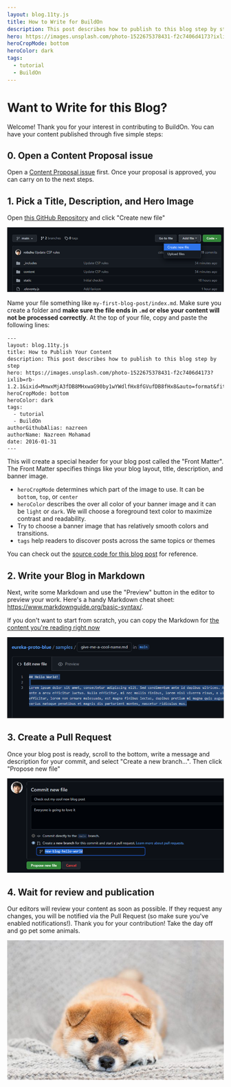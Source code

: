 ```yaml
---
layout: blog.11ty.js
title: How to Write for BuildOn
description: This post describes how to publish to this blog step by step
hero: https://images.unsplash.com/photo-1522675378431-f2c7406d4173?ixlib=rb-1.2.1&ixid=MnwxMjA3fDB8MHxwaG90by1wYWdlfHx8fGVufDB8fHx8&auto=format&fit=crop&w=2000
heroCropMode: bottom
heroColor: dark
tags:
  - tutorial
  - BuildOn
---
```

# Want to Write for this Blog?
Welcome! Thank you for your interest in contributing to BuildOn. You can have your content published through five simple steps:
## 0. Open a Content Proposal issue
 Open a [Content Proposal issue](https://github.com/nazreen/eureka-content/issues/new?assignees=jennapederson&labels=content+proposal&template=content-proposal-template.md) first. Once your proposal is approved, you can carry on to the next steps.

## 1. Pick a Title, Description, and Hero Image
Open [this GitHub Repository](https://github.com/nazreen/eureka-content) and click "Create new file"

![Screenshot of creating a new file in the repository](/images/create-new-file.png)

Name your file something like `my-first-blog-post/index.md`. Make sure you create a folder and **make sure the file ends in `.md` or else your content will not be processed correctly**. At the top of your file, copy and paste the following lines:

```
---
layout: blog.11ty.js
title: How to Publish Your Content
description: This post describes how to publish to this blog step by step
hero: https://images.unsplash.com/photo-1522675378431-f2c7406d4173?ixlib=rb-1.2.1&ixid=MnwxMjA3fDB8MHxwaG90by1wYWdlfHx8fGVufDB8fHx8&auto=format&fit=crop&w=2000
heroCropMode: bottom
heroColor: dark
tags:
  - tutorial
  - BuildOn
authorGithubAlias: nazreen
authorName: Nazreen Mohamad
date: 2016-01-31
---
```

This will create a special header for your blog post called the "Front Matter". The Front Matter specifies things like your blog layout, title, description, and banner image. 

- `heroCropMode` determines which part of the image to use. It can be `bottom`, `top`, or `center`
- `heroColor` describes the over all color of your banner image and it can be `light` or `dark`. We will choose a foreground text color to maximize contrast and readability. 
- Try to choose a banner image that has relatively smooth colors and transitions. 
- `tags` help readers to discover posts across the same topics or themes

You can check out the [source code for this blog post](https://github.com/nazreen/eureka-content/blob/fab4a7da656b8a57d966bfed25ff2fd3be07354e/images/index.md) for reference.

## 2. Write your Blog in Markdown

Next, write some Markdown and use the "Preview" button in the editor to preview your work. Here's a handy Markdown cheat sheet: https://www.markdownguide.org/basic-syntax/.

If you don't want to start from scratch, you can copy the Markdown for [the content you're reading right now](https://github.com/nazreen/eureka-content/blob/main/README.md)

![Screenshot of naming and editing a new markdown file](/images/write-markdown.png)

## 3. Create a Pull Request

Once your blog post is ready, scroll to the bottom, write a message and description for your commit, and select "Create a new branch...". Then click "Propose new file"

![Screenshot of proposing a new file](/images/propose-new-file.png)

## 4. Wait for review and publication

Our editors will review your content as soon as possible. If they request any changes, you will be notified via the Pull Request (so make sure you've enabled notifications!). Thank you for your contribution! Take the day off and go pet some animals. 

![Cute puppy](/images/puppy.jpg)
